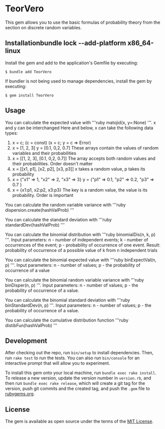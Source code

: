# TeorVero

This gem allows you to use the basic formulas of probability theory from the section on discrete random variables.

## Installationbundle lock --add-platform x86_64-linux
Install the gem and add to the application's Gemfile by executing:

    $ bundle add TeorVero

If bundler is not being used to manage dependencies, install the gem by executing:

    $ gem install TeorVero

## Usage

You can calculate the expected value with
'''ruby
matojid(x, y=:None)
'''.
x and y can be interchanged
Here and below, x can take the following data types:
1. x = c; (c = const) (x = c; y = c => Error)
2. x = [1, 2, 3] y = [0.1, 0,2, 0.7] These arrays contain the values of random variables and their probabilities
3. x = [[1, 2, 3], [0.1, 0,2, 0.7]] The array accepts both random values and their probabilities. Order doesn't matter
4. x = [[x1, p1], [x2, p2], [x3, p3]] x takes a random value, p takes its probability
5. x = {"x1" => 1, "x2" => 2, "x3" => 3} y = {"p1" => 0.1, "p2" => 0.2, "p3" => 0.7 }
6. x = {x1:p1, x2:p2, x3:p3} The key is a random value, the value is its probability. Order is important 


You can calculate the random variable variance with
'''ruby
dispersion.create(hashValProb)
'''


You can calculate the standard deviation with
'''ruby
standardDev(hashValProb)
'''


You can calculate the binomial distribution with
'''ruby
binomialDis(n, k, p)
'''.
Input parameters:
n - number of independent events; 
k - number of occurrences of the event; 
p - probability of occurrence of one event.
Result:
probability of occurrence of a possible value of k from n independent trials



You can calculate the binomial expected value with
'''ruby
binExpectVal(n, p)
'''.
Input parameters:
n - number of values; 
p - the probability of occurrence of a value


You can calculate the binomial random variable variance with
'''ruby
binDisper(n, p)
'''.
Input parameters:
n - number of values;
p - the probability of occurrence of a value.



You can calculate the binomial standard deviation with
'''ruby
binStandardDev(n, p)
'''.
Input parameters:
n - number of values; 
p - the probability of occurrence of a value.


You can calculate the сumulative distribution function
'''ruby
distibFun(hashValProb)
'''

## Development

After checking out the repo, run `bin/setup` to install dependencies. Then, run `rake test` to run the tests. You can also run `bin/console` for an interactive prompt that will allow you to experiment.

To install this gem onto your local machine, run `bundle exec rake install`. To release a new version, update the version number in `version.rb`, and then run `bundle exec rake release`, which will create a git tag for the version, push git commits and the created tag, and push the `.gem` file to [rubygems.org](https://rubygems.org).

## License

The gem is available as open source under the terms of the [MIT License](https://opensource.org/licenses/MIT).
